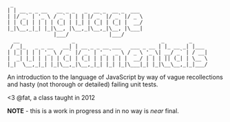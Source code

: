      _
    | | __ _ _ __   __ _ _   _  __ _  __ _  ___
    | |/ _` | '_ \ / _` | | | |/ _` |/ _` |/ _ \
    | | (_| | | | | (_| | |_| | (_| | (_| |  __/
    |_|\__,_|_| |_|\__, |\__,_|\__,_|\__, |\___|
                   |___/             |___/
      __                 _                            _        _
     / _|_   _ _ __   __| | __ _ _ __ ___   ___ _ __ | |_ __ _| |___
    | |_| | | | '_ \ / _` |/ _` | '_ ` _ \ / _ \ '_ \| __/ _` | / __|
    |  _| |_| | | | | (_| | (_| | | | | | |  __/ | | | || (_| | \__ \
    |_|  \__,_|_| |_|\__,_|\__,_|_| |_| |_|\___|_| |_|\__\__,_|_|___/


An introduction to the language of JavaScript by way of vague
recollections and hasty (not thorough or detailed) failing unit tests.

<3 @fat, a class taught in 2012

**NOTE** - this is a work in progress and in no way is *near* final.